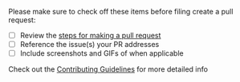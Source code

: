 Please make sure to check off these items before filing create a pull request:

- [ ] Review the [steps for making a pull request](https://github.com/IBM-Cloud/logistics-wizard/blob/master/.github/CONTRIBUTING.md#making-a-pull-request)
- [ ] Reference the issue(s) your PR addresses
- [ ] Include screenshots and GIFs of when applicable

Check out the [Contributing Guidelines](https://github.com/IBM-Cloud/logistics-wizard/blob/master/.github/CONTRIBUTING.md) for more detailed info